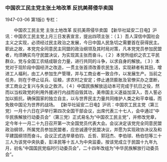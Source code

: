 ### 中国农工民主党主张土地改革  反抗美蒋侵华卖国

1947-03-06
第1版()
专栏：

　　中国农工民主党
    主张土地改革
    反抗美蒋侵华卖国
    【新华社延安二日电】沪讯：中国农工民主党上月三日发表宣言，提出四项主张：（１）吾人深信中国社会主义之实现，必须经过民主政治之发展，今日中国人民急切之需要首在获得民主。职此之故，本党完全同意民主同盟的政治纲领及其时局对策，凡本党党员参加民盟者，均须确实鸟守民盟决议，为实现其主张而奋斗。（２）本党所组织之农工平民群众，党与全国工农结成联合力量，进行共同的斗争，以求自身的解放。（３）本党对于现阶段中国经济之改造，一贯主张首须改善农民生活，实现耕者有其田，增进工人福利，由工人参加生产管理，并与工商业者一致合作，以发展生产。当前之任务，则在于停止征兵、征粮，求农村之安定；停止通货膨胀及官僚买办之垄断，求工商业之复兴与失业之救济。（４）中国民族解放运动本可完成于抗日之役，然而以当权政党的利用外援进行内战而自毁其功，美帝国主义遂益加深入，吾人誓必加以抵抗，确保国家的独立自主，以与世界民主力量共同维护人类之和平幸福，而免致中国沦为世界的战场。
    【新华社延安二日电】沪讯：中国农工民主党（第三党）一月十六日在沪举行第四次全国干部会议，出席代表三十七人，会中通过“中华民族解放行动委员会”（第三党）正式易名为“中国农工民主党”，并修改党章，定今年十一月二十九日召开第一次全国党员代表大会。会议决定该党完全同意民盟政治纲领，所属党员参加民盟者，应忠诚遵守民盟决议，并愿为实现政协决议及和平建国纲领而奋斗。会议正式选举章伯钧、丘哲、郭冠杰、李伯球、杨伯恺等三十三人为该党中央执委，彭泽民等十五人为中央监委。按该党成立于民国十九年九月，初名“中国国民党临时行动委员会”，二十四年改组为“中华民族解放行动委员会”。
